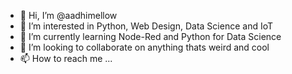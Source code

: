 - 👋 Hi, I’m @aadhimellow
- 👀 I’m interested in Python, Web Design, Data Science and IoT
- 🌱 I’m currently learning Node-Red and Python for Data Science
- 💞️ I’m looking to collaborate on anything thats weird and cool
- 📫 How to reach me ...

<!---
aadhimellow/aadhimellow is a ✨ special ✨ repository because its `README.md` (this file) appears on your GitHub profile.
You can click the Preview link to take a look at your changes.
--->
